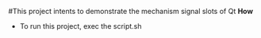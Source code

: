#This project intents to demonstrate the mechanism signal slots of Qt
**How**
- To run this project, exec the script.sh
